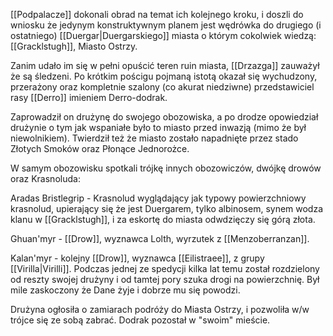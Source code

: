 [[Podpalacze]] dokonali obrad na temat ich kolejnego kroku, i doszli do wniosku że jedynym konstruktywnym planem jest wędrówka do drugiego (i ostatniego) [[Duergar|Duergarskiego]] miasta o którym cokolwiek wiedzą: [[Gracklstugh]], Miasto Ostrzy.

Zanim udało im się w pełni opuścić teren ruin miasta, [[Drzazga]] zauważył że są śledzeni. Po krótkim pościgu pojmaną istotą okazał się wychudzony, przerażony oraz kompletnie szalony (co akurat niedziwne) przedstawiciel rasy [[Derro]] imieniem Derro-dodrak.

Zaprowadził on drużynę do swojego obozowiska, a po drodze opowiedział drużynie o tym jak wspaniałe było to miasto przed inwazją (mimo że był niewolnikiem). Twierdził też że miasto zostało napadnięte przez stado Złotych Smoków oraz Płonące Jednorożce.

W samym obozowisku spotkali trójkę innych obozowiczów, dwójkę drowów oraz Krasnoluda:

Aradas Bristlegrip - Krasnolud wyglądający jak typowy powierzchniowy krasnolud, upierający się że jest Duergarem, tylko albinosem, synem wodza klanu w [[Gracklstugh]], i za eskortę do miasta odwdzięczy się górą złota.

Ghuan'myr - [[Drow]], wyznawca Lolth, wyrzutek z [[Menzoberranzan]].

Kalan'myr - kolejny [[Drow]], wyznawca [[Eilistraee]], z grupy [[Virilla|Virilli]]. Podczas jednej ze spedycji kilka lat temu został rozdzielony od reszty swojej drużyny i od tamtej pory szuka drogi na powierzchnię. Był mile zaskoczony że Dane żyje i dobrze mu się powodzi.

Drużyna ogłosiła o zamiarach podróży do Miasta Ostrzy, i pozwoliła w/w trójce się ze sobą zabrać. Dodrak pozostał w "swoim" mieście.